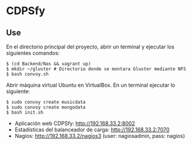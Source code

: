 CDPSfy
===================

Use
-------------
En el directorio principal del proyecto, abrir un terminal y ejecutar los siguientes comandos:

    $ (cd Backend/Nas && vagrant up)
    $ mkdir ~/gluster # Directorio donde se montara Gluster mediante NFS
    $ bash convoy.sh

Abrir máquina virtual Ubuntu en VirtualBox. En un terminal ejecutar lo siguiente:

    $ sudo convoy create musicdata
    $ sudo convoy create mongodata
    $ bash init.sh


 - Aplicación web CDPSfy: http://192.168.33.2:8002 
 - Estadísticas del
   balanceador de carga: http://192.168.33.2:7070
 - Nagios:
   http://192.168.33.2/nagios3 (user: nagiosadmin, pass: nagios)
